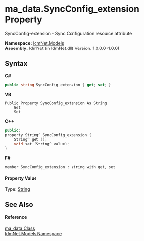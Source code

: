 # ma_data.SyncConfig_extension Property 
 

SyncConfig-extension - Sync Configuration resource attribute

**Namespace:**&nbsp;<a href="N_IdmNet_Models">IdmNet.Models</a><br />**Assembly:**&nbsp;IdmNet (in IdmNet.dll) Version: 1.0.0.0 (1.0.0)

## Syntax

**C#**<br />
``` C#
public string SyncConfig_extension { get; set; }
```

**VB**<br />
``` VB
Public Property SyncConfig_extension As String
	Get
	Set
```

**C++**<br />
``` C++
public:
property String^ SyncConfig_extension {
	String^ get ();
	void set (String^ value);
}
```

**F#**<br />
``` F#
member SyncConfig_extension : string with get, set

```


#### Property Value
Type: <a href="http://msdn2.microsoft.com/en-us/library/s1wwdcbf" target="_blank">String</a>

## See Also


#### Reference
<a href="T_IdmNet_Models_ma_data">ma_data Class</a><br /><a href="N_IdmNet_Models">IdmNet.Models Namespace</a><br />